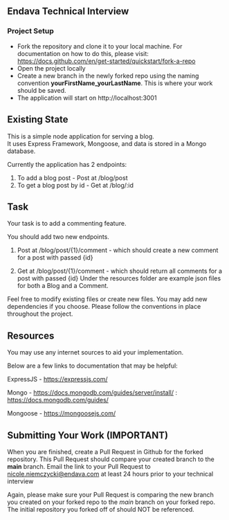 ## Endava Technical Interview ##

### Project Setup ###
- Fork the repository and clone it to your local machine. For documentation on how to do this, please visit: https://docs.github.com/en/get-started/quickstart/fork-a-repo
- Open the project locally
- Create a new branch in the newly forked repo using the naming convention **yourFirstName_yourLastName**. This is where your work should be saved.
- The application will start on http://localhost:3001

## Existing State ##
This is a simple node application for serving a blog.<br>
It uses Express Framework, Mongoose, and data is stored in a Mongo database.

Currently the application has 2 endpoints:

1) To add a blog post - Post at /blog/post
2) To get a blog post by id - Get at /blog/:id

## Task ##
Your task is to add a commenting feature.

You should add two new endpoints.

1) Post at /blog/post/{1}/comment - which should create a new comment for a post with passed {id}

2) Get at /blog/post/{1}/comment - which should return all comments for a post with passed {id}
Under the resources folder are example json files for both a Blog and a Comment.

Feel free to modify existing files or create new files. You may add new dependencies if you choose. Please follow the conventions in place throughout the project.

## Resources
You may use any internet sources to aid your implementation.

Below are a few links to documentation that may be helpful:

ExpressJS - https://expressjs.com/

Mongo - https://docs.mongodb.com/guides/server/install/ : https://docs.mongodb.com/guides/

Mongoose - https://mongoosejs.com/

## Submitting Your Work (IMPORTANT)
When you are finished, create a Pull Request in Github for the forked repository. This Pull Request should compare your created branch to the **main** branch. Email the link to your Pull Request to nicole.niemczycki@endava.com at least 24 hours prior to your technical interview

Again, please make sure your Pull Request is comparing the new branch you created on your forked repo to the *main* branch on your forked repo. The initial repository you forked off of should NOT be referenced.
